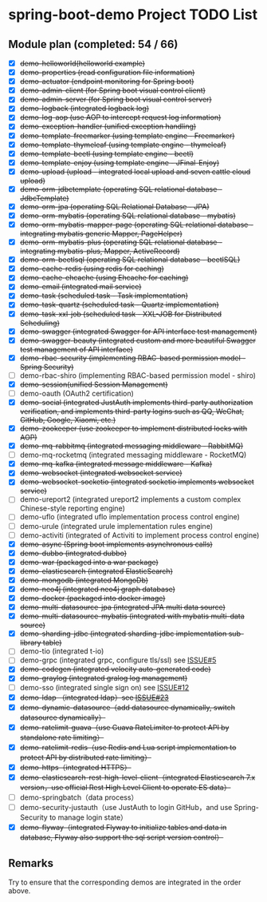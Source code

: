 # spring-boot-demo Project TODO List

## Module plan (completed: 54 / 66)

- [x] ~~demo-helloworld(helloworld example)~~
- [x] ~~demo-properties (read configuration file information)~~
- [x] ~~demo-actuator (endpoint monitoring for Spring boot)~~
- [x] ~~demo-admin-client (for Spring boot visual control client)~~
- [x] ~~demo-admin-server (for Spring boot visual control server)~~
- [x] ~~demo-logback (integrated logback log)~~
- [x] ~~demo-log-aop (use AOP to intercept request log information)~~
- [x] ~~demo-exception-handler (unified exception handling)~~
- [x] ~~demo-template-freemarker (using template engine - Freemarker)~~
- [x] ~~demo-template-thymeleaf (using template engine - thymeleaf)~~
- [x] ~~demo-template-beetl (using template engine - beetl)~~
- [x] ~~demo-template-enjoy (using template engine - JFinal-Enjoy)~~
- [x] ~~demo-upload (upload - integrated local upload and seven cattle cloud upload)~~
- [x] ~~demo-orm-jdbctemplate (operating SQL relational database - JdbcTemplate)~~
- [x] ~~demo-orm-jpa (operating SQL Relational Database - JPA)~~
- [x] ~~demo-orm-mybatis (operating SQL relational database - mybatis)~~
- [x] ~~demo-orm-mybatis-mapper-page (operating SQL relational database - integrating mybatis generic Mapper, PageHelper)~~
- [x] ~~demo-orm-mybatis-plus (operating SQL relational database - integrating mybatis-plus, Mapper, ActiveRecord)~~
- [x] ~~demo-orm-beetlsql (operating SQL relational database - beetlSQL)~~
- [x] ~~demo-cache-redis (using redis for caching)~~
- [x] ~~demo-cache-ehcache (using Ehcache for caching)~~
- [x] ~~demo-email (integrated mail service)~~
- [x] ~~demo-task (scheduled task - Task implementation)~~
- [x] ~~demo-task-quartz (scheduled task - Quartz implementation)~~
- [x] ~~demo-task-xxl-job (scheduled task - XXL-JOB for Distributed Scheduling)~~
- [x] ~~demo-swagger (integrated Swagger for API interface test management)~~
- [x] ~~demo-swagger-beauty (integrated custom and more beautiful Swagger test management of API interface)~~
- [x] ~~demo-rbac-security (implementing RBAC-based permission model - Spring Security)~~
- [ ] demo-rbac-shiro (implementing RBAC-based permission model - shiro)
- [x] ~~demo-session(unified Session Management)~~
- [ ] demo-oauth (OAuth2 certification)
- [x] ~~demo-social (integrated JustAuth implements third-party authorization verification, and implements third-party logins such as QQ, WeChat, GitHub, Google, Xiaomi, etc.)~~
- [x] ~~demo-zookeeper (use zookeeper to implement distributed locks with AOP)~~
- [x] ~~demo-mq-rabbitmq (integrated messaging middleware - RabbitMQ)~~
- [ ] demo-mq-rocketmq (integrated messaging middleware - RocketMQ)
- [x] ~~demo-mq-kafka (integrated message middleware - Kafka)~~
- [x] ~~demo-websocket (integrated websocket service)~~
- [x] ~~demo-websocket-socketio (integrated socketio implements websocket service)~~
- [ ] demo-ureport2 (integrated ureport2 implements a custom complex Chinese-style reporting engine)
- [ ] demo-uflo (integrated uflo implementation process control engine)
- [ ] demo-urule (integrated urule implementation rules engine)
- [ ] demo-activiti (integrated of Activiti to implement process control engine)
- [x] ~~demo-async (Spring boot implements asynchronous calls)~~
- [x] ~~demo-dubbo (integrated dubbo)~~
- [x] ~~demo-war (packaged into a war package)~~
- [x] ~~demo-elasticsearch (integrated ElasticSearch)~~
- [x] ~~demo-mongodb (integrated MongoDb)~~
- [x] ~~demo-neo4j (integrated neo4j graph database)~~
- [x] ~~demo-docker (packaged into docker image)~~
- [x] ~~demo-multi-datasource-jpa (integrated JPA multi data source)~~
- [x] ~~demo-multi-datasource-mybatis (integrated with mybatis multi-data source)~~
- [x] ~~demo-sharding-jdbc (integrated sharding-jdbc implementation sub-library table)~~
- [ ] demo-tio (integrated t-io)
- [ ] demo-grpc (integrated grpc, configure tls/ssl) see [ISSUE#5](https://github.com/xkcoding/spring-boot-demo/issues/5)
- [x] ~~demo-codegen (integrated velocity auto-generated code)~~
- [x] ~~demo-graylog (integrated gralog log management)~~
- [ ] demo-sso (integrated single sign on) see [ISSUE#12](https://github.com/xkcoding/spring-boot-demo/issues/12)
- [x] ~~demo-ldap （integrated ldap）see [ISSUE#23](https://github.com/xkcoding/spring-boot-demo/issues/23)~~
- [x] ~~demo-dynamic-datasource（add datasource dynamically, switch datasource dynamically）~~
- [x] ~~demo-ratelimit-guava（use Guava RateLimiter to protect API by standalone rate limiting）~~
- [x] ~~demo-ratelimit-redis（use Redis and Lua script implementation to protect API by distributed rate limiting）~~
- [x] ~~demo-https（integrated HTTPS）~~
- [x] ~~demo-elasticsearch-rest-high-level-client（integrated Elasticsearch 7.x version，use official Rest High Level Client to operate ES data）~~
- [ ] demo-springbatch（data process）
- [ ] demo-security-justauth（use JustAuth to login GitHub，and use Spring-Security to manage login state）
- [x] ~~demo-flyway（integrated Flyway to initialize tables and data in database, Flyway also support the sql script version control）~~

## Remarks

Try to ensure that the corresponding demos are integrated in the order above.

